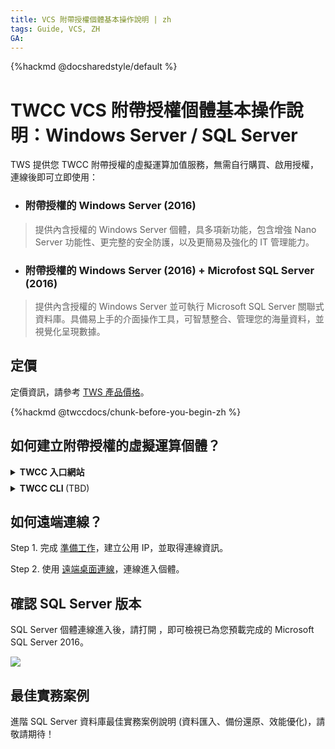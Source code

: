 ```yaml
---
title: VCS 附帶授權個體基本操作說明 | zh
tags: Guide, VCS, ZH
GA:
---
```


{%hackmd @docsharedstyle/default %}

# TWCC VCS 附帶授權個體基本操作說明：Windows Server / SQL Server

TWS 提供您 TWCC 附帶授權的虛擬運算加值服務，無需自行購買、啟用授權，連線後即可立即使用：

- ### 附帶授權的 Windows Server (2016)
> 提供內含授權的 Windows Server 個體，具多項新功能，包含增強 Nano Server 功能性、更完整的安全防護，以及更簡易及強化的 IT 管理能力。
- ### 附帶授權的 Windows Server (2016) +  Microfost SQL Server (2016)
> 提供內含授權的 Windows Server 並可執行 Microsoft SQL Server 關聯式資料庫。具備易上手的介面操作工具，可智慧整合、管理您的海量資料，並視覺化呈現數據。

## 定價

定價資訊，請參考 [TWS 產品價格](https://man.twcc.ai/@twsdocs/pricing-zh)。

{%hackmd @twccdocs/chunk-before-you-begin-zh %}



## 如何建立附帶授權的虛擬運算個體？

<details class="docspoiler">

<summary><b>TWCC 入口網站</b></summary>

<br>

建立步驟請參考 [建立 Windows 虛擬運算個體](https://man.twcc.ai/@twccdocs/doc-vcs-main-zh/https%3A%2F%2Fman.twcc.ai%2F%40twccdocs%2Fguide-vcs-create-zh#%E5%BB%BA%E7%AB%8B-Windows-%E5%80%8B%E9%AB%94)，僅選擇映像檔的步驟需：

- **附帶授權的 Windows Server (2016)**：請選擇 **`Windows Server with License`**

> ![](https://cos.twcc.ai/SYS-MANUAL/uploads/upload_285968781384c82250b9daa99b8c5bb3.png)


- **附帶授權的 Windows Server +  Microfost SQL Server (2016)**：請選擇 **`SQL Server with License`**

> ![](https://cos.twcc.ai/SYS-MANUAL/uploads/upload_1cdbfe2aa34439828937722b4e1c6c95.png)

依序完成步驟即可快速建立附帶授權的個體。


</details>

<!-- Space -->

<div style="height:8px"></div>

<!-- 2. start -->

<details class="docspoiler">

<summary><b>TWCC CLI </b>(TBD)</summary>

<br>

目前 TWCC CLI 尚未支援建立 Windows 個體，請使用 TWCC 入口網站建立。

</details>

## 如何遠端連線？

Step 1. 完成 [準備工作](https://man.twcc.ai/@twccdocs/doc-vcs-main-zh/https%3A%2F%2Fman.twcc.ai%2F%40twccdocs%2Fvcs-guide-connect-prerequisite-zh)，建立公用 IP，並取得連線資訊。

Step 2. 使用 [遠端桌面連線](https://man.twcc.ai/@twccdocs/doc-vcs-main-zh/https%3A%2F%2Fman.twcc.ai%2F%40twccdocs%2Fvcs-guide-connect-to-windows-from-windows-zh)，連線進入個體。

## 確認 SQL Server 版本

SQL Server 個體連線進入後，請打開 <i class="fa fa-windows" aria-hidden="true"></i>，即可檢視已為您預載完成的 Microsoft SQL Server 2016。


![](https://cos.twcc.ai/SYS-MANUAL/uploads/upload_f33ed3c88ede57b37df1a796479b5517.png)

## 最佳實務案例

進階 SQL Server 資料庫最佳實務案例說明 (資料匯入、備份還原、效能優化)，請敬請期待！